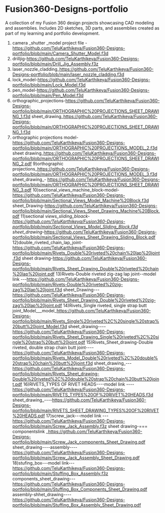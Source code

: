 # Fusion360-Designs-portfolio
A collection of my Fusion 360 design projects showcasing CAD modeling and  assemblies. Includes 2D sketches, 3D parts, and assemblies created as part of my learning and portfolio development.

1) camera _shutter _model project file -https://github.com/TeluKarthikeya/Fusion360-Designs-portfolio/blob/main/Camera_Shutter_Model.f3d
2) drilljig-https://github.com/TeluKarthikeya/Fusion360-Designs-portfolio/blob/main/Drill_Jig_Assembly.f3z
3) laser_nozzle_cladding_https://github.com/TeluKarthikeya/Fusion360-Designs-portfolio/blob/main/laser_nozzle_cladding.f3d
4) lock_model-https://github.com/TeluKarthikeya/Fusion360-Designs-portfolio/blob/main/Lock_Model.f3d
5) pen_model-https://github.com/TeluKarthikeya/Fusion360-Designs-portfolio/blob/main/Pen_Model.f3d
6) orthographic_projections-https://github.com/TeluKarthikeya/Fusion360-Designs-portfolio/blob/main/ORTHOGRAPHIC%20PROJECTIONS_SHEET_DRAWING_1.f3d
   sheet_drawing_https://github.com/TeluKarthikeya/Fusion360-Designs-portfolio/blob/main/ORTHOGRAPHIC%20PROJECTIONS_SHEET_DRAWING_1.f3d
8) orthographic projections model-https://github.com/TeluKarthikeya/Fusion360-Designs-portfolio/blob/main/ORTHOGRAPHIC%20PROJECTIONS_MODEL_2.f3d
   sheet drawing_https://github.com/TeluKarthikeya/Fusion360-Designs-portfolio/blob/main/ORTHOGRAPHIC%20PROJECTIONS_SHEET_DRAWING_2.pdf
9)orthographic projections_https://github.com/TeluKarthikeya/Fusion360-Designs-portfolio/blob/main/ORTHOGRAPHIC%20PROJECTIONS_MODEL_3.f3d
sheet_drawing_-  https://github.com/TeluKarthikeya/Fusion360-Designs-portfolio/blob/main/ORTHOGRAPHIC%20PROJECTIONS_SHEET_DRAWING_3.pdf
10)sectional_views_machine_block-model-https://github.com/TeluKarthikeya/Fusion360-Designs-portfolio/blob/main/Sectional_Views_Model_Machine%20Block.f3d
   sheet_Drawing-https://github.com/TeluKarthikeya/Fusion360-Designs-portfolio/blob/main/Sectional_Views_Sheet_Drawing_Machine%20Block.pdf
11)sectional _views_sliding_bloack-https://github.com/TeluKarthikeya/Fusion360-Designs-portfolio/blob/main/Sectional_Views_Model_Sliding_Block.f3d
   sheet_drawing_-https://github.com/TeluKarthikeya/Fusion360-Designs-portfolio/blob/main/Sectional_Views_Sheet_Drawing_Sliding_Block.pdf
12)double_riveted_chain_lap_joint-https://github.com/TeluKarthikeya/Fusion360-Designs-portfolio/blob/main/Rivets_Double%20riveted%20chain%20lap%20joint.f3d
   sheet drawing-https://github.com/TeluKarthikeya/Fusion360-Designs-portfolio/blob/main/Rivets_Sheet_Drawing_Double%20riveted%20chain%20lap%20joint.pdf
13)Rivets-Double riveted zig-zag lap joint--model link ---https://github.com/TeluKarthikeya/Fusion360-Designs-portfolio/blob/main/Rivets-Double%20riveted%20zig-zag%20lap%20joint.f3d
   sheet_Drawing---https://github.com/TeluKarthikeya/Fusion360-Designs-portfolio/blob/main/Rivets_Sheet_Drawing_Double%20riveted%20zig-zag%20lap%20joint.pdf
14)Rivets_Single riveted, single strap butt joint_Model___model_https://github.com/TeluKarthikeya/Fusion360-Designs-portfolio/blob/main/Rivets_Single%20riveted%2C%20single%20strap%20butt%20joint_Model.f3d
   sheet_drawing----https://github.com/TeluKarthikeya/Fusion360-Designs-portfolio/blob/main/Rivets_Sheet_Drawing_Single%20riveted%2C%20single%20strap%20butt%20joint.pdf
15)Rivets_Sheet_drawing-Double riveted, double strap chain butt joint----https://github.com/TeluKarthikeya/Fusion360-Designs-portfolio/blob/main/Rivets_Model_Double%20riveted%2C%20double%20strap%20chain%20butt%20joint.f3d
   sheet_drawing_---https://github.com/TeluKarthikeya/Fusion360-Designs-portfolio/blob/main/Rivets_Sheet_drawing-Double%20riveted%2C%20double%20strap%20chain%20butt%20joint.pdf
16)RIVETS_TYPES OF RIVET HEADS----model link ----https://github.com/TeluKarthikeya/Fusion360-Designs-portfolio/blob/main/RIVETS_TYPES%20OF%20RIVET%20HEADS.f3d
   sheet_drawing_----https://github.com/TeluKarthikeya/Fusion360-Designs-portfolio/blob/main/RIVETS_SHEET_DRAWING_TYPES%20OF%20RIVET%20HEADS.pdf
17)screw_jack---model link ---https://github.com/TeluKarthikeya/Fusion360-Designs-portfolio/blob/main/Screw_Jack_Assembly.f3z
  sheet drawing-=== componentslink _https://github.com/TeluKarthikeya/Fusion360-Designs-portfolio/blob/main/Screw_Jack_components_Sheet_Drawing.pdf
   sheet_drawing----assembly----https://github.com/TeluKarthikeya/Fusion360-Designs-portfolio/blob/main/Screw_Jack_Assembly_Sheet_Drawing.pdf
18)stufing_box---model link---https://github.com/TeluKarthikeya/Fusion360-Designs-portfolio/blob/main/Stuffing_Box_Assembly.f3z
   components_sheet_drawing---https://github.com/TeluKarthikeya/Fusion360-Designs-portfolio/blob/main/Stuffing_Box_Components_Sheet_Drawing.pdf
   assembly-shhet_drawing----https://github.com/TeluKarthikeya/Fusion360-Designs-portfolio/blob/main/Stuffing_Box_Assembly_Sheet_Drawing.pdf
